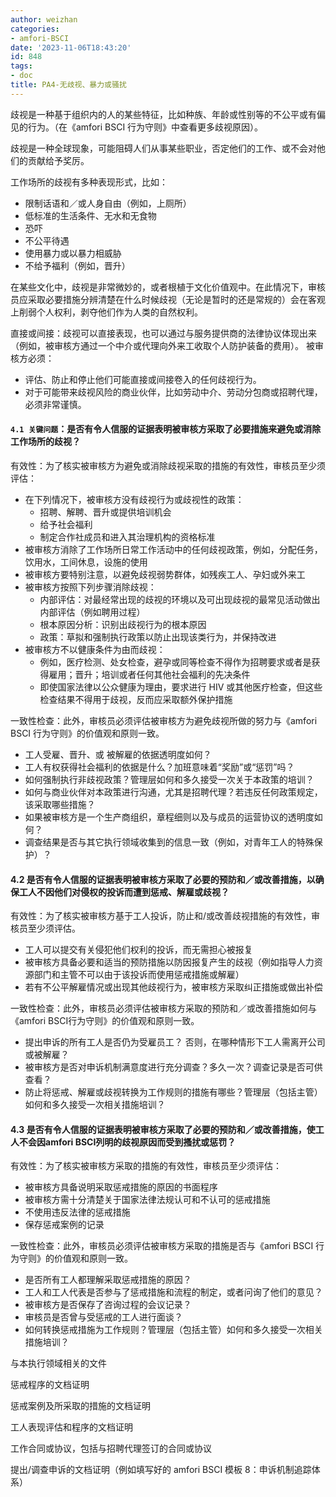 ```yaml
---
author: weizhan
categories:
- amfori-BSCI
date: '2023-11-06T18:43:20'
id: 848
tags:
- doc
title: PA4-无歧视、暴力或骚扰
---
```


歧视是一种基于组织内的人的某些特征，比如种族、年龄或性别等的不公平或有偏见的行为。（在《amfori BSCI 行为守则》中查看更多歧视原因）。

歧视是一种全球现象，可能阻碍人们从事某些职业，否定他们的工作、或不会对他们的贡献给予奖厉。

工作场所的歧视有多种表现形式，比如：

  * 限制话语和／或人身自由（例如，上厕所）
  * 低标准的生活条件、无水和无食物
  * 恐吓
  * 不公平待遇
  * 使用暴力或以暴力相威胁
  * 不给予福利（例如，晋升）

在某些文化中，歧视是非常微妙的，或者根植于文化价值观中。在此情况下，审核员应采取必要措施分辨清楚在什么时候歧视（无论是暂时的还是常规的）会在客观上削弱个人权利，剥夺他们作为人类的自然权利。

直接或间接：歧视可以直接表现，也可以通过与服务提供商的法律协议体现出来（例如，被审核方通过一个中介或代理向外来工收取个人防护装备的费用）。 被审核方必须：

  * 评估、防止和停止他们可能直接或间接卷入的任何歧视行为。
  * 对于可能带来歧视风险的商业伙伴，比如劳动中介、劳动分包商或招聘代理，必须非常谨慎。

#### `4.1 关键问题`：是否有令人信服的证据表明被审核方采取了必要措施来避免或消除工作场所的歧视？

有效性：为了核实被审核方为避免或消除歧视采取的措施的有效性，审核员至少须评估：

  * 在下列情况下，被审核方没有歧视行为或歧视性的政策： 
    * 招聘、解聘、晋升或提供培训机会
    * 给予社会福利
    * 制定合作社成员和进入其治理机构的资格标准
  * 被审核方消除了工作场所日常工作活动中的任何歧视政策，例如，分配任务，饮用水，工间休息，设施的使用
  * 被审核方要特别注意，以避免歧视弱势群体，如残疾工人、孕妇或外来工
  * 被审核方按照下列步骤消除歧视： 
    * 内部评估：对最经常出现的歧视的环境以及可出现歧视的最常见活动做出内部评估（例如聘用过程）
    * 根本原因分析：识别出歧视行为的根本原因
    * 政策：草拟和强制执行政策以防止出现该类行为，并保持改进
  * 被审核方不以健康条件为由而歧视： 
    * 例如，医疗检测、处女检查，避孕或同等检查不得作为招聘要求或者是获得雇用；晋升；培训或者任何其他社会福利的先决条件
    * 即使国家法律以公众健康为理由，要求进行 HIV 或其他医疗检查，但这些检查结果不得用于歧视，反而应采取额外保护措施

一致性检查：此外，审核员必须评估被审核方为避免歧视所做的努力与《amfori BSCI 行为守则》的价值观和原则一致。

  * 工人受雇、晋升、或 被解雇的依据透明度如何？
  * 工人有权获得社会福利的依据是什么？加班意味着“奖励”或“惩罚”吗？
  * 如何强制执行非歧视政策？管理层如何和多久接受一次关于本政策的培训？
  * 如何与商业伙伴对本政策进行沟通，尤其是招聘代理？若违反任何政策规定，该采取哪些措施？
  * 如果被审核方是一个生产商组织，章程细则以及与成员的运营协议的透明度如何？
  * 调查结果是否与其它执行领域收集到的信息一致（例如，对青年工人的特殊保护）？

#### 4.2 是否有令人信服的证据表明被审核方采取了必要的预防和／或改善措施，以确保工人不因他们对侵权的投诉而遭到惩戒、解雇或歧视？

有效性：为了核实被审核方基于工人投诉，防止和/或改善歧视措施的有效性，审核员至少须评估。

  * 工人可以提交有关侵犯他们权利的投诉，而无需担心被报复
  * 被审核方具备必要和适当的预防措施以防因报复产生的歧视（例如指导人力资源部门和主管不可以由于该投诉而使用惩戒措施或解雇）
  * 若有不公平解雇情况或出现其他歧视行为，被审核方采取纠正措施或做出补偿

一致性检查：此外，审核员必须评估被审核方采取的预防和／或改善措施如何与《amfori BSCI行为守则》的价值观和原则一致。

  * 提出申诉的所有工人是否仍为受雇员工？ 否则，在哪种情形下工人需离开公司或被解雇？
  * 被审核方是否对申诉机制满意度进行充分调查？多久一次？调查记录是否可供查看？
  * 防止将惩戒、解雇或歧视转换为工作规则的措施有哪些？管理层（包括主管）如何和多久接受一次相关措施培训？

#### 4.3 是否有令人信服的证据表明被审核方采取了必要的预防和／或改善措施，使工人不会因amfori BSCI列明的歧视原因而受到搔扰或惩罚？

有效性：为了核实被审核方采取的措施的有效性，审核员至少须评估：

  * 被审核方具备说明采取惩戒措施的原因的书面程序
  * 被审核方需十分清楚关于国家法律法规认可和不认可的惩戒措施
  * 不使用违反法律的惩戒措施
  * 保存惩戒案例的记录

一致性检查：此外，审核员必须评估被审核方采取的措施是否与《amfori BSCI 行为守则》的价值观和原则一致。

  * 是否所有工人都理解采取惩戒措施的原因？
  * 工人和工人代表是否参与了惩戒措施和流程的制定，或者问询了他们的意见？
  * 被审核方是否保存了咨询过程的会议记录？
  * 审核员是否曾与受惩戒的工人进行面谈？
  * 如何转换惩戒措施为工作规则？管理层（包括主管）如何和多久接受一次相关措施培训？

与本执行领域相关的文件

惩戒程序的文档证明

惩戒案例及所采取的措施的文档证明

工人表现评估和程序的文档证明

工作合同或协议，包括与招聘代理签订的合同或协议

提出/调查申诉的文档证明（例如填写好的 amfori BSCI 模板 8：申诉机制追踪体系）

